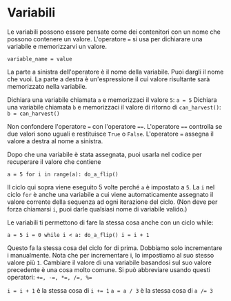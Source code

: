 # Variabili
Le variabili possono essere pensate come dei contenitori con un nome che possono contenere un valore.
L'operatore `=` si usa per dichiarare una variabile e memorizzarvi un valore.

`variable_name = value`

La parte a sinistra dell'operatore è il nome della variabile. Puoi dargli il nome che vuoi.
La parte a destra è un'espressione il cui valore risultante sarà memorizzato nella variabile.

Dichiara una variabile chiamata `a` e memorizzaci il valore `5`:
`a = 5`
Dichiara una variabile chiamata `b` e memorizzaci il valore di ritorno di `can_harvest()`:
`b = can_harvest()`

Non confondere l'operatore `=` con l'operatore `==`. 
L'operatore `==` controlla se due valori sono uguali e restituisce `True` o `False`.
L'operatore `=` assegna il valore a destra al nome a sinistra.

Dopo che una variabile è stata assegnata, puoi usarla nel codice per recuperare il valore che contiene

`a = 5
for i in range(a):
	do_a_flip()`

Il ciclo qui sopra viene eseguito 5 volte perché `a` è impostato a `5`.
La `i` nel ciclo `for` è anche una variabile a cui viene automaticamente assegnato il valore corrente della sequenza ad ogni iterazione del ciclo. (Non deve per forza chiamarsi `i`, puoi darle qualsiasi nome di variabile valido.)

Le variabili ti permettono di fare la stessa cosa anche con un ciclo while:

`a = 5
i = 0
while i < a:
	do_a_flip()
	i = i + 1`

Questo fa la stessa cosa del ciclo for di prima. Dobbiamo solo incrementare i manualmente.
Nota che per incrementare i, lo impostiamo al suo stesso valore più `1`. Cambiare il valore di una variabile basandosi sul suo valore precedente è una cosa molto comune. 
Si può abbreviare usando questi operatori: `+=, -=, *=, /=, %=`

`i = i + 1` è la stessa cosa di `i += 1`
`a = a / 3` è la stessa cosa di `a /= 3`
